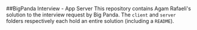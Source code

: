 ##BigPanda Interview - App Server
This repository contains Agam Rafaeli's solution to the interview request by Big Panda. The `client` and `server` folders respectively each hold an entire solution (including a `README`).